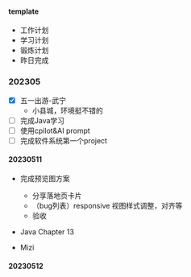 #### template
- 工作计划
- 学习计划
- 锻炼计划
- 昨日完成

### 202305
- [x] 五一出游-武宁
    - 小县城，环境挺不错的
- [ ] 完成Java学习
- [ ] 使用cpilot&AI prompt
- [ ] 完成软件系统第一个project

#### 20230511  
- 完成预览图方案
    - 分享落地页卡片
    - （bug列表）responsive 视图样式调整，对齐等
    - 验收

- Java Chapter 13
- Mizi 


#### 20230512
